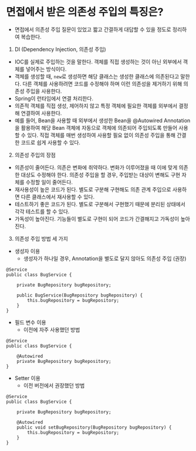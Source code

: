 # 면접에서 받은 의존성 주입의 특징은?

* 면접에서 의존성 주입 질문이 있었고 짧고 간결하게 대답할 수 있을 정도로 정리하여 복습한다.   

1. DI (Dependency Injection, 의존성 주입)   
* IOC를 실제로 주입하는 것을 말한다. 객체를 직접 생성하는 것이 아닌 외부에서 객체를 넣어주는 방식이다.
* 객체를 생성할 때, ```new```로 생성하면 해당 클래스는 생성한 클래스에 의존된다고 말한다. 다른 객체를 사용하려면 코드를 수정해야 하며 이런 의존성을 제거하기 위해 의존성 주입을 사용한다.
* Spring이 런타임에서 연결 처리한다.
* 의존적 객체를 직접 생성, 제어하지 않고 특정 객체에 필요한 객체를 외부에서 결정해 연결하여 사용한다.
* 예를 들어, Bean을 사용할 때 외부에서 생성한 Bean을 @Autowired Annotation을 활용하여 해당 Bean 객체에 자동으로 객체에 의존되어 주입되도록 만들어 사용할 수 있다. 직접 객체를 매번 생성하여 사용할 필요 없이 의존성 주입을 통해 간결한 코드로 쉽게 사용할 수 있다.   

2. 의존성 주입의 장점   
* 의존성이 줄어든다. 의존은 변화에 취약하다. 변화가 이루어졌을 때 이에 맞게 의존한 대상도 수정해야 한다. 의존성 주입을 할 경우, 주입받는 대상이 변해도 구현 자체를 수정할 일이 줄어든다.
* 재사용성이 높은 코드가 된다. 별도로 구분해 구현해도 의존 관계 주입으로 사용하면 다른 클래스에서 재사용할 수 있다.
* 테스트하기 좋은 코드가 된다. 별도로 구분해서 구현했기 때문에 분리된 상태에서 각각 테스트를 할 수 있다.
* 가독성이 높아진다. 기능들이 별도로 구현이 되어 코드가 간결해지고 가독성이 높아진다.   

3. 의존성 주입 방법 세 가지   
* 생성자 이용
    * 생성자가 하나일 경우, Annotation을 별도로 달지 않아도 의존성 주입 (권장)
```
@Service
public class BugService {
    
    private BugRepository bugRepository;

    public BugService(BugRepository bugRepository) {
        this.bugRepository = bugRepository;
    }
}
```

* 필드 변수 이용
    * 이전에 자주 사용했던 방법
```
@Service
public class BugService {

    @Autowired
    private BugRepository bugRepository;
}
```

* Setter 이용
    * 이전 버전에서 권장했던 방법
```
@Service
public class BugService {

    private BugRepository bugRepository;

    @Autowired
    public void setBugRepository(BugRepository bugRepository) {
        this.bugRepository = bugRepository;
    }
}
```